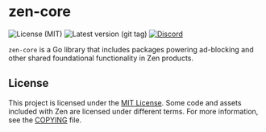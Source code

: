 # zen-core

![License (MIT)](https://img.shields.io/github/license/ZenPrivacy/zen-core)
![Latest version (git tag)](https://img.shields.io/github/v/tag/ZenPrivacy/zen-core?label=version)
<a href="https://discord.gg/jSzEwby7JY">
<img alt="Discord" src="https://img.shields.io/discord/1334633399490711685?logo=discord&logoColor=fff&label=Discord&color=5865F2"/>
</a>

`zen-core` is a Go library that includes packages powering ad-blocking and other shared foundational functionality in Zen products.

## License

This project is licensed under the [MIT License](/LICENSE). Some code and assets included with Zen are licensed under different terms. For more information, see the [COPYING](/COPYING.md) file.

